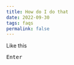 ```yaml
---
title: How do I do that
date: 2022-09-30
tags: faqs
permalink: false
---
```

Like this

<kbd>Enter</kbd>